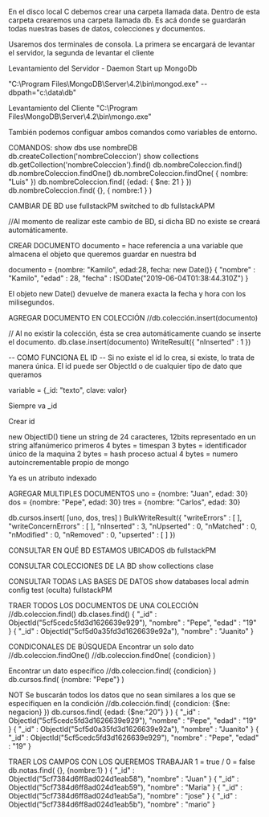 En el disco local C debemos crear una carpeta llamada data. Dentro de esta carpeta crearemos una carpeta llamada db.
Es acá donde se guardarán todas nuestras bases de datos, colecciones y documentos.


Usaremos dos terminales de consola. La primera se encargará de levantar el servidor, la segunda de levantar el cliente

Levantamiento del Servidor - Daemon
Start up MongoDb

"C:\Program Files\MongoDB\Server\4.2\bin\mongod.exe" --dbpath="c:\data\db"



Levantamiento del Cliente
"C:\Program Files\MongoDB\Server\4.2\bin\mongo.exe"


También podemos configuar ambos comandos como variables de entorno.



COMANDOS:
show dbs
use nombreDB
db.createCollection('nombreColeccion')
show collections
db.getCollection('nombreColeccion').find()
db.nombreColeccion.find()
db.nombreColeccion.findOne()
db.nombreColeccion.findOne( { nombre: "Luis" })
db.nombreColeccion.find( {edad: { $ne: 21 } })
db.nombreColeccion.find( {}, { nombre:1 } )


CAMBIAR DE BD
 use fullstackPM
switched to db fullstackAPM

//Al momento de realizar este cambio de BD, si dicha BD no existe se creará automáticamente.




CREAR DOCUMENTO
documento =  hace referencia a una variable que almacena el objeto que queremos guardar en nuestra bd 

documento = {nombre: "Kamilo", edad:28, fecha: new Date()}
{
        "nombre" : "Kamilo",
        "edad" : 28,
        "fecha" : ISODate("2019-06-04T01:38:44.310Z")
}


El objeto new Date() devuelve de manera exacta la fecha y hora con los milisegundos.



AGREGAR DOCUMENTO EN COLECCIÓN
//db.colección.insert(documento)

// Al no existir la colección, ésta se crea automáticamente cuando se inserte el documento.
db.clase.insert(documento)
WriteResult({ "nInserted" : 1 })





-- COMO FUNCIONA EL ID --
Si no existe el id lo crea, si existe, lo trata de manera única.
El id puede ser ObjectId o de cualquier tipo de dato que queramos

variable = {_id: "texto", clave: valor}

Siempre va _id

Crear id

new ObjectID()
tiene un string de 24 caracteres, 12bits representado en un string alfanúmerico
primeros 4 bytes = timespan
3 bytes = identificador único de la maquina
2 bytes = hash proceso actual
4 bytes = numero autoincrementable propio de mongo

Ya es un atributo indexado







AGREGAR MULTIPLES DOCUMENTOS
uno = {nombre: "Juan", edad: 30}
dos = {nombre: "Pepe", edad: 30}
tres = {nombre: "Carlos", edad: 30}


 db.cursos.insert( [uno, dos, tres] )
BulkWriteResult({
        "writeErrors" : [ ],
        "writeConcernErrors" : [ ],
        "nInserted" : 3,
        "nUpserted" : 0,
        "nMatched" : 0,
        "nModified" : 0,
        "nRemoved" : 0,
        "upserted" : [ ]
})





CONSULTAR EN QUÉ BD ESTAMOS UBICADOS
 db
fullstackPM


CONSULTAR COLECCIONES DE LA BD
 show collections
clase


CONSULTAR TODAS LAS BASES DE DATOS
 show databases
local
admin
config
test (oculta)
fullstackPM





TRAER TODOS LOS DOCUMENTOS DE UNA COLECCIÓN
//db.coleccion.find()
db.clases.find()
{ "_id" : ObjectId("5cf5cedc5fd3d1626639e929"), "nombre" : "Pepe", "edad" : "19" }
{ "_id" : ObjectId("5cf5d0a35fd3d1626639e92a"), "nombre" : "Juanito" }




CONDICONALES DE BÚSQUEDA
Encontrar un solo dato
//db.coleccion.findOne()
//db.coleccion.findOne( {condicion} )


Encontrar un dato específico
//db.coleccion.find( {condicion} )
db.cursos.find( {nombre: "Pepe"} )

NOT
Se buscarán todos los datos que no sean similares a los que se especifiquen en la condición
//db.colección.find( {condicion: {$ne: negacion} })
 db.cursos.find( {edad: {$ne:"20"} } )
{ "_id" : ObjectId("5cf5cedc5fd3d1626639e929"), "nombre" : "Pepe", "edad" : "19" }
{ "_id" : ObjectId("5cf5d0a35fd3d1626639e92a"), "nombre" : "Juanito" }
{ "_id" : ObjectId("5cf5cedc5fd3d1626639e929"), "nombre" : "Pepe", "edad" : "19" }





TRAER LOS CAMPOS CON LOS QUEREMOS TRABAJAR
1 = true / 0 = false
db.notas.find( {}, {nombre:1} )
{ "_id" : ObjectId("5cf7384d6ff8ad024d1eab58"), "nombre" : "Juan" }
{ "_id" : ObjectId("5cf7384d6ff8ad024d1eab59"), "nombre" : "Maria" }
{ "_id" : ObjectId("5cf7384d6ff8ad024d1eab5a"), "nombre" : "jose" }
{ "_id" : ObjectId("5cf7384d6ff8ad024d1eab5b"), "nombre" : "mario" }